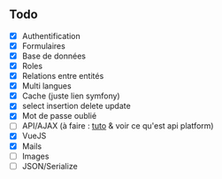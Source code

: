 ## Todo

- [x] Authentification
- [x] Formulaires
- [x] Base de données
- [x] Roles
- [x] Relations entre entités
- [x] Multi langues
- [x] Cache (juste lien symfony)
- [x] select insertion delete update
- [x] Mot de passe oublié
- [ ] API/AJAX (à faire : [tuto](https://www.youtube.com/watch?v=lygMPwUj9yU) & voir ce qu'est api platform)
- [x] VueJS
- [x] Mails
- [ ] Images
- [ ] JSON/Serialize